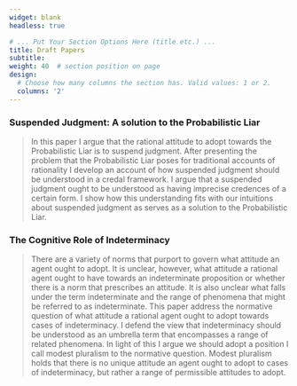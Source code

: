 ```yaml
---
widget: blank
headless: true

# ... Put Your Section Options Here (title etc.) ...
title: Draft Papers
subtitle:
weight: 40  # section position on page
design:
  # Choose how many columns the section has. Valid values: 1 or 2.
  columns: '2'
---
```


### Suspended Judgment: A solution to the Probabilistic Liar
> In this paper I argue that the rational attitude to adopt towards the Probabilistic Liar is to suspend judgment. After presenting the problem that the Probabilistic Liar poses for traditional accounts of rationality I develop an account of how suspended judgment should be understood in a credal framework. I argue that a suspended judgment ought to be understood as having imprecise credences of a certain form. I show how this understanding fits with our intuitions about suspended judgment as serves as a solution to the Probabilistic Liar. 




### The Cognitive Role of Indeterminacy
> There are a variety of norms that purport to govern what attitude an agent ought to adopt. It is unclear, however, what attitude a rational agent ought to have towards an indeterminate proposition or whether there is a norm that prescribes an attitude. It is also unclear what falls under the term indeterminate and the range of phenomena that might be referred to as indeterminate. 
This paper address the normative question of what attitude a rational agent ought to adopt towards cases of indeterminacy. I defend the view that indeterminacy should be understood as an umbrella term that encompasses a range of related phenomena. In light of this I argue we should adopt a position I call modest pluralism to the normative question. Modest pluralism holds that there is no unique attitude an agent ought to adopt to cases of indeterminacy, but rather a range of permissible attitudes to adopt.

